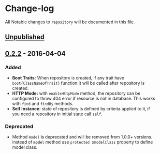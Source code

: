 # Change-log

All Notable changes to `repository` will be documented in this file.

## [Unpublished]

## [0.2.2] - 2016-04-04

### Added
- **Boot Traits:** When repository is created, if any trait have `boot{ClassNameOfTrait}` function it will be called after repository is created.
- **HTTP Mode:** with `enableHttpMode` method, the repository can be configured to throw 404 error if resource is not in database. This works with `find` and `findBy` methods.
- **Self Instance:** state of repository is defined by criteria applied to it, if you need a repository in initial state call `self`.

### Deprecated
- Method `model` is deprecated and will be removed from 1.0.0+ versions. Instead of `model` method use `protected $modelClass` property to define model class.

[Unpublished]: https://github.com/znck/plug/compare/v0.2.2...HEAD
[0.2.2]: https://github.com/znck/plug/compare/v0.2.2...v0.2.1
